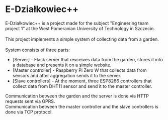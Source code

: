 # E-Działkowiec++
E-Działkowiec++ is a project made for the subject "Engineering team project 1" at the West Pomeranian University of Technology in Szczecin.<br><br>
This project implements a simple system of collecting data from a garden.<br><br>
System consists of three parts:
* [Server] - Flask server that revceives data from the garden, stores it into a database and presents it on a simple website.
* [Master controller] - Raspberry Pi Zero W that collects data from sensors and after aggregation sends it to the server.
* [Slave controllers] - At the moment, three ESP8266 controllers that collect data from DHT11 sensor and send it to the master controller.

Communication between the garden and the server is done via HTTP requests sent via GPRS.<br>
Communication between the master controller and the slave controllers is done via TCP protocol.